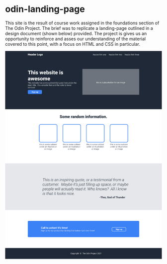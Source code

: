 # odin-landing-page

This site is the result of course work assigned in the foundations section of The Odin Project.
The brief was to replicate a landing-page outlined in a design document (shown below) provided. 
The project is gives us an opportunity to reinforce and asses our understanding of the material 
covered to this point, with a focus on HTML and CSS in particular.



![image of design document](pictures/landing-page-design-doc-1.png "Design Document")

